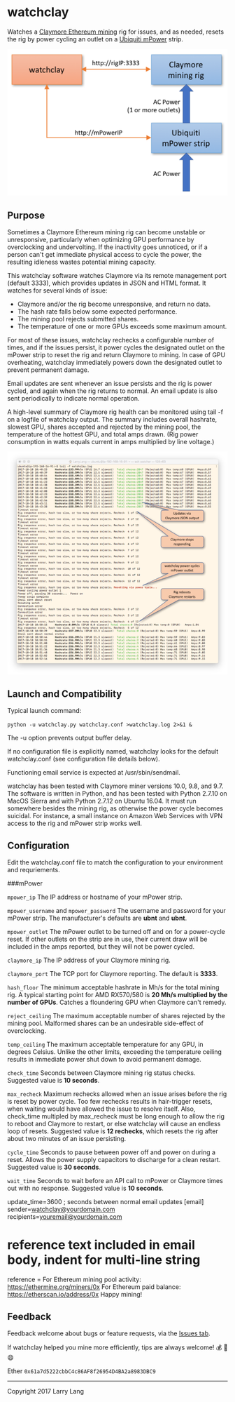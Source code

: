 watchclay
=========
Watches a [Claymore Ethereum mining](https://github.com/nanopool/Claymore-Dual-Miner) rig for issues, and as needed, resets the rig by power cycling an outlet on a [Ubiquiti mPower](https://www.ubnt.com/mfi/mpower/) strip.

![watchclay schematic](https://raw.githubusercontent.com/llang629/watchclay/master/images/watchclay_schematic.png)

Purpose
-------
Sometimes a Claymore Ethereum mining rig can become unstable or unresponsive, particularly when optimizing GPU performance by overclocking and undervolting. If the inactivity goes unnoticed, or if a person can't get immediate physical access to cycle the power, the resulting idleness wastes potential mining capacity.

This watchclay software watches Claymore via its remote management port (default 3333), which provides updates in JSON and HTML format. It watches for several kinds of issue:

- Claymore and/or the rig become unresponsive, and return no data.
- The hash rate falls below some expected performance.
- The mining pool rejects submitted shares.
- The temperature of one or more GPUs exceeds some maximum amount.

For most of these issues, watchclay rechecks a configurable number of times, and if the issues persist, it power cycles the designated outlet on the mPower strip to reset the rig and return Claymore to mining. In case of GPU overheating, watchclay immediately powers down the designated outlet to prevent permanent damage.

Email updates are sent whenever an issue persists and the rig is power cycled, and again when the rig returns to normal. An email update is also sent periodically to indicate normal operation.

A high-level summary of Claymore rig health can be monitored using tail -f on a logfile of watchclay output. The summary includes overall hashrate, slowest GPU, shares accepted and rejected by the mining pool, the temperature of the hottest GPU, and total amps drawn. (Rig power consumption in watts equals current in amps multiplied by line voltage.)

![watchclay tail -f output](https://raw.githubusercontent.com/llang629/watchclay/master/images/watchclay_tailf.png)

Launch and Compatibility
--------
Typical launch command:

`python -u watchclay.py watchclay.conf >watchclay.log 2>&1 &`

The -u option prevents output buffer delay.

If no configuration file is explicitly named, watchclay looks for the default watchclay.conf (see configuration file details below).

Functioning email service is expected at /usr/sbin/sendmail.

watchclay has been tested with Claymore miner versions 10.0, 9.8, and 9.7. The software is written in Python, and has been tested with Python 2.7.10 on MacOS Sierra and with Python 2.7.12 on Ubuntu 16.04. It must run somewhere besides the mining rig, as otherwise the power cycle becomes suicidal. For instance, a small instance on Amazon Web Services with VPN access to the rig and mPower strip works well.

Configuration
--------
Edit the watchclay.conf file to match the configuration to your environment and requriements.

###mPower

`mpower_ip` The IP address or hostname of your mPower strip.

`mpower_username` and `mpower_password` The username and password for your mPower strip. The manufacturer's defaults are **ubnt** and **ubnt**.

`mpower_outlet` The mPower outlet to be turned off and on for a power-cycle reset. If other outlets on the strip are in use, their current draw will be included in the amps reported, but they will not be power cycled.

`claymore_ip` The IP address of your Claymore mining rig.

`claymore_port` The TCP port for Claymore reporting. The default is **3333**.

`hash_floor` The minimum acceptable hashrate in Mh/s for the total mining rig. A typical starting point for AMD RX570/580 is **20 Mh/s multiplied by the number of GPUs**. Catches a floundering GPU when Claymore can't remedy.

`reject_ceiling` The maximum acceptable number of shares rejected by the mining pool. Malformed shares can be an undesirable side-effect of overclocking.

`temp_ceiling` The maximum acceptable temperature for any GPU, in degrees Celsius. Unlike the other limits, exceeding the temperature ceiling results in immediate power shut down to avoid permanent damage.

`check_time` Seconds between Claymore mining rig status checks. Suggested value is **10 seconds**.

`max_recheck` Maximum rechecks allowed when an issue arises before the rig is reset by power cycle. Too few rechecks results in hair-trigger resets, when waiting would have allowed the issue to resolve itself. Also, check_time multipled by max_recheck must be long enough to allow the rig to reboot and Claymore to restart, or else watchclay will cause an endless loop of resets. Suggested value is **12 rechecks**, which resets the rig after about two minutes of an issue persisting.

`cycle_time` Seconds to pause between power off and power on during a reset. Allows the power supply capacitors to discharge for a clean restart. Suggested value is **30 seconds**.

`wait_time` Seconds to wait before an API call to mPower or Claymore times out with no response. Suggested value is **10 seconds**.

update_time=3600  ; seconds between normal email updates
[email]
sender=watchclay@yourdomain.com
recipients=youremail@yourdomain.com
# reference text included in email body, indent for multi-line string
reference =
For Ethereum mining pool activity:
https://ethermine.org/miners/0x<youraccount>
For Ethereum paid balance:
https://etherscan.io/address/0x<youraccount>
Happy mining!


Feedback
--------
Feedback welcome about bugs or feature requests, via the [Issues tab](https://github.com/llang629/watchclay/issues).

If watchclay helped you mine more efficiently, tips are always welcome! :moneybag: :beer: :smile:

Ether `0x61a7d5222cbbC4c86AF8f26954D4BA2a8983DBC9`


----------
Copyright 2017 Larry Lang
